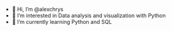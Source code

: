 - 👋 Hi, I’m @alexchrys
- 👀 I’m interested in Data analysis and visualization with Python
- 🌱 I’m currently learning Python and SQL

<!---
alexchrys/alexchrys is a ✨ special ✨ repository because its `README.md` (this file) appears on your GitHub profile.
You can click the Preview link to take a look at your changes.
--->

